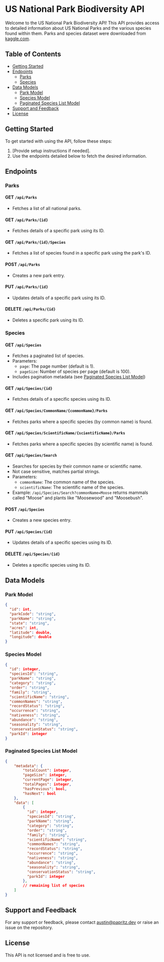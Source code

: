 # US National Park Biodiversity API

Welcome to the US National Park Biodiversity API! This API provides access to detailed information about US National Parks and the various species found within them. Parks and species dataset were downloaded from [kaggle.com](https://www.kaggle.com/datasets/nationalparkservice/park-biodiversity).

## Table of Contents

- [Getting Started](#getting-started)
- [Endpoints](#endpoints)
  - [Parks](#parks)
  - [Species](#species)
- [Data Models](#data-models)
  - [Park Model](#park-model)
  - [Species Model](#species-model)
  - [Paginated Species List Model](#paginated-species-list-model)
- [Support and Feedback](#support-and-feedback)
- [License](#license)

## Getting Started

To get started with using the API, follow these steps:

1. [Provide setup instructions if needed].
2. Use the endpoints detailed below to fetch the desired information.

## Endpoints

### Parks

#### **GET** `/api/Parks`

- Fetches a list of all national parks.

#### **GET** `/api/Parks/{id}`

- Fetches details of a specific park using its ID.
  
#### **GET** `/api/Parks/{id}/Species`

- Fetches a list of species found in a specific park using the park's ID.

#### **POST** `/api/Parks`

- Creates a new park entry.

#### **PUT** `/api/Parks/{id}`

- Updates details of a specific park using its ID.

#### **DELETE** `/api/Parks/{id}`

- Deletes a specific park using its ID.

### Species

#### **GET** `/api/Species`

- Fetches a paginated list of species.
- Parameters:
  - `page`: The page number (default is 1).
  - `pageSize`: Number of species per page (default is 100).
- Includes pagination metadata (see [Paginated Species List Model](#paginated-species-list-model))

#### **GET** `/api/Species/{id}`

- Fetches details of a specific species using its ID.

#### **GET** `/api/Species/CommonName/{commonName}/Parks`

- Fetches parks where a specific species (by common name) is found.

#### **GET** `/api/Species/ScientificName/{scientificName}/Parks`

- Fetches parks where a specific species (by scientific name) is found.

#### **GET** `/api/Species/Search`

- Searches for species by their common name or scientific name.
- Not case sensitive, matches partial strings.
- Parameters:
  - `commonName`: The common name of the species.
  - `scientificName`: The scientific name of the species.
- Example: `/api/Species/Search?commonName=Moose` returns mammals called "Moose" and plants like "Moosewood" and "Moosebush".

#### **POST** `/api/Species`

- Creates a new species entry.

#### **PUT** `/api/Species/{id}`

- Updates details of a specific species using its ID.

#### **DELETE** `/api/Species/{id}`

- Deletes a specific species using its ID.

## Data Models

### Park Model

```json
{
  "id": int,
  "parkCode": "string",
  "parkName": "string",
  "state": "string",
  "acres": int,
  "latitude": double,
  "longitude": double
}
```

### Species Model

```json
{
  "id": integer,
  "speciesId": "string",
  "parkName": "string",
  "category": "string",
  "order": "string",
  "family": "string",
  "scientificName": "string",
  "commonNames": "string",
  "recordStatus": "string",
  "occurrence": "string",
  "nativeness": "string",
  "abundance": "string",
  "seasonality": "string",
  "conservationStatus": "string",
  "parkId": integer
}
```

### Paginated Species List Model

```json
{
    "metadata": {
        "totalCount": integer,
        "pageSize": integer,
        "currentPage": integer,
        "totalPages": integer,
        "hasPrevious": bool,
        "hasNext": bool
    },
    "data": [
        {
          "id": integer,
          "speciesId": "string",
          "parkName": "string",
          "category": "string",
          "order": "string",
          "family": "string",
          "scientificName": "string",
          "commonNames": "string",
          "recordStatus": "string",
          "occurrence": "string",
          "nativeness": "string",
          "abundance": "string",
          "seasonality": "string",
          "conservationStatus": "string",
          "parkId": integer
        },
        // remaining list of species
    ]
}
```

## Support and Feedback

For any support or feedback, please contact austin@papritz.dev or raise an issue on the repository.

## License

This API is not licensed and is free to use.
